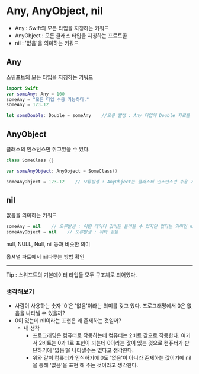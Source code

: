 # Any, AnyObject, nil
- Any : Swift의 모든 타입을 지칭하는 키워드
- AnyObject : 모든 클래스 타입을 지칭하는 프로토콜
- nil : '없음'을 의미하는 키워드

## Any
스위프트의 모든 타입을 지칭하는 키워드
```swift
import Swift
var someAny: Any = 100
someAny = "모든 타입 수용 가능하다."
someAny = 123.12

let someDouble: Double = someAny    //오류 발생 : Any 타입에 Double 자료를 넣어두었더라도 Any는 Double 타입이 아니기 때문에 할당할 수 없습니다.
```



## AnyObject
클래스의 인스턴스만 쥐고있을 수 있다.
```swift
class SomeClass {}

var someAnyObject: AnyObject = SomeClass()

someAnyObject = 123.12    // 오류발생 : AnyObject는 클래스의 인스턴스만 수용 가능하기 때문에 클래스의 인스턴스가 아니면 할당할 수 없습니다.
```



## nil
없음을 의미하는 키워드
```swift
someAny = nil    // 오류발생 : 어떤 데이터 값이든 들어올 수 있지만 없다는 의미인 nil은 들어갈 수 없다.
someAnyObject = nil    // 오류발생 : 위와 같음
```
null, NULL, Null, nil 등과 비슷한 의미

옵셔널 파트에서 nil다루는 방법 확인


***


Tip : 스위프트의 기본데이터 타입들 모두 구조체로 되어있다.


### 생각해보기

* 사람이 사용하는 숫자 '0'은 '없음'이라는 의미를 갖고 있다. 프로그래밍에서 0은 없음을 나타낼 수 있을까?
* 0이 있는데 nil이라는 표현은 왜 존재하는 것일까?  
    * 내 생각 
        * 프로그래밍은 컴퓨터로 작동하는데 컴퓨터는 2비트 값으로 작동한다. 여기서 2비트는 0과 1로 표현이 되는데 0이라는 값이 있는 것으로 컴퓨터가 판단하기에 '없음'을 나타낼수는 없다고 생각한다.
        * 위와 같이 컴퓨터가 인식하기에 0도 '없음'이 아니라 존재하는 값이기에 nil을 통해 '없음'을 표현 해 주는 것이라고 생각한다.
